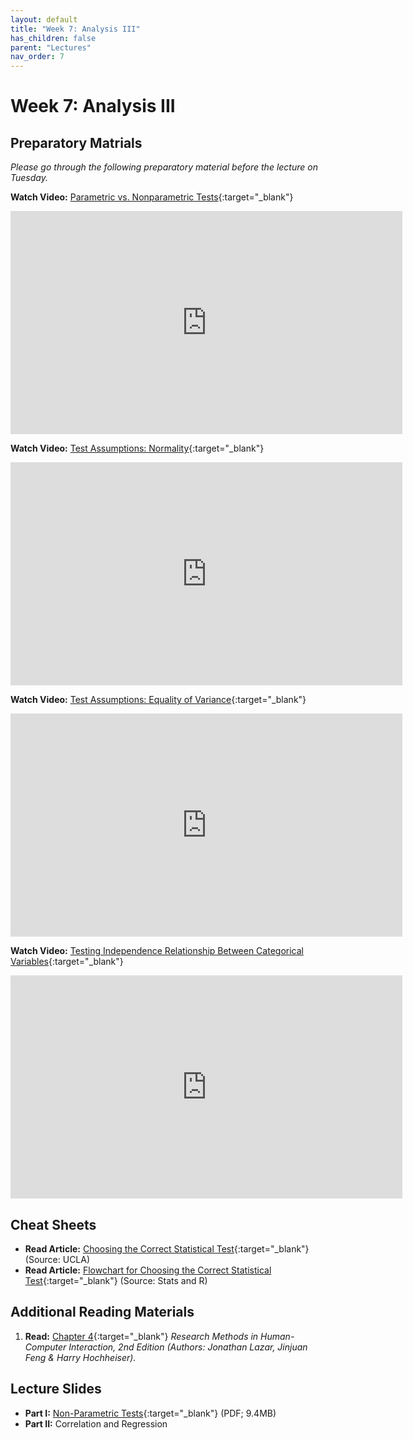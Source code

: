 ```yaml
---
layout: default
title: "Week 7: Analysis III"
has_children: false
parent: "Lectures"
nav_order: 7
---
```


# Week 7: Analysis III

## Preparatory Matrials

_Please go through the following preparatory material before the lecture on Tuesday._

**Watch Video:** [Parametric vs. Nonparametric Tests](https://youtu.be/ftnOBcXtBEQ?si=AAM9o2-J-7L1Lhud){:target="\_blank"}

<iframe width="627" height="357" src="https://www.youtube.com/embed/ftnOBcXtBEQ?si=AAM9o2-J-7L1Lhud" title="Parametric vs. Nonparametric Tests | DATAtab" frameborder="0" allow="accelerometer; autoplay; clipboard-write; encrypted-media; gyroscope; picture-in-picture; web-share" allowfullscreen></iframe>

**Watch Video:** [Test Assumptions: Normality](https://youtu.be/AVketBmpUTE?si=zP_ZJQkWd1tMUlJB){:target="\_blank"}

<iframe width="627" height="357" src="https://www.youtube.com/embed/AVketBmpUTE?si=zP_ZJQkWd1tMUlJB" title="Test Assumptions: Normality | DATAtab" frameborder="0" allow="accelerometer; autoplay; clipboard-write; encrypted-media; gyroscope; picture-in-picture; web-share" allowfullscreen></iframe>

**Watch Video:** [Test Assumptions: Equality of Variance](https://youtu.be/x51GDTiPIfI?si=AVIKLzYgpdXp7vyd){:target="\_blank"}

<iframe width="627" height="357" src="https://www.youtube.com/embed/x51GDTiPIfI?si=AVIKLzYgpdXp7vyd" title="Test Assumptions: Equality of Variance | DATAtab" frameborder="0" allow="accelerometer; autoplay; clipboard-write; encrypted-media; gyroscope; picture-in-picture; web-share" allowfullscreen></iframe>

**Watch Video:** [Testing Independence Relationship Between Categorical Variables](https://youtu.be/rpKzq64GA9Y?si=fBLzJa9rVVI1duGf){:target="\_blank"}

<iframe width="627" height="357" src="https://www.youtube.com/embed/rpKzq64GA9Y?si=fBLzJa9rVVI1duGf" title="Testing Independence Relationship Between Categorical Variables | DATAtab" frameborder="0" allow="accelerometer; autoplay; clipboard-write; encrypted-media; gyroscope; picture-in-picture; web-share" allowfullscreen></iframe>

## Cheat Sheets

-   **Read Article:** [Choosing the Correct Statistical Test](https://stats.oarc.ucla.edu/other/mult-pkg/whatstat/){:target="\_blank"} (Source: UCLA)
-   **Read Article:** [Flowchart for Choosing the Correct Statistical Test](https://statsandr.com/blog/what-statistical-test-should-i-do/){:target="\_blank"} (Source: Stats and R)

## Additional Reading Materials

1.  **Read:** [Chapter 4](https://brightspace.tudelft.nl/content/enforced/596488-IOB6-E8+2023+3/HCI-Book/Chapter-4---Statistical-analy_2017_Research-Methods-in-Human-Computer-Intera.pdf?isCourseFile=true&ou=596488){:target="\_blank"} _Research Methods in Human-Computer Interaction, 2nd Edition (Authors: Jonathan Lazar, Jinjuan Feng & Harry Hochheiser)._

## Lecture Slides

-   **Part I:** [Non-Parametric Tests](https://brightspace.tudelft.nl/content/enforced/596488-IOB6-E8+2023+3/Week%207/Lecture/24-07-1-Non-Parametric-Tests.pdf?isCourseFile=true&ou=596488){:target="\_blank"} (PDF; 9.4MB)
-   **Part II:** Correlation and Regression